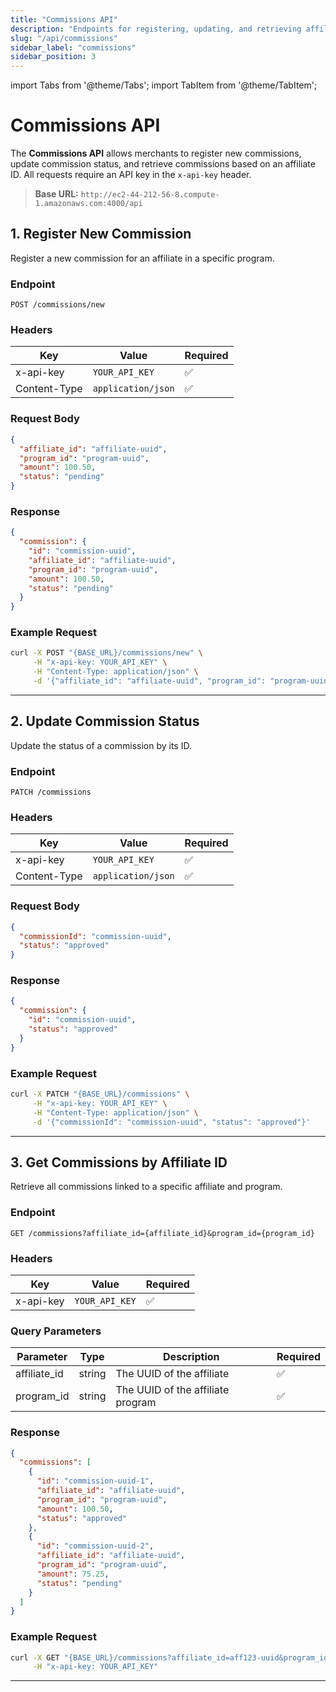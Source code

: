 ```yaml
---
title: "Commissions API"
description: "Endpoints for registering, updating, and retrieving affiliate commissions."
slug: "/api/commissions"
sidebar_label: "commissions"
sidebar_position: 3
---
```


import Tabs from '@theme/Tabs';
import TabItem from '@theme/TabItem';

# Commissions API

The **Commissions API** allows merchants to register new commissions, update commission status, and retrieve commissions based on an affiliate ID. All requests require an API key in the `x-api-key` header.

> **Base URL:** `http://ec2-44-212-56-8.compute-1.amazonaws.com:4000/api`

## 1. Register New Commission

Register a new commission for an affiliate in a specific program.

### **Endpoint**

```http
POST /commissions/new
```

### **Headers**

| Key            | Value                 | Required |
|---------------|----------------------|----------|
| x-api-key | `YOUR_API_KEY` | ✅        |
| Content-Type  | `application/json`    | ✅        |

### **Request Body**

```json
{
  "affiliate_id": "affiliate-uuid",
  "program_id": "program-uuid",
  "amount": 100.50,
  "status": "pending"
}
```

### **Response**

```json
{
  "commission": {
    "id": "commission-uuid",
    "affiliate_id": "affiliate-uuid",
    "program_id": "program-uuid",
    "amount": 100.50,
    "status": "pending"
  }
}
```

### **Example Request**

<Tabs>
  <TabItem value="curl" label="cURL">
  
  ```sh
  curl -X POST "{BASE_URL}/commissions/new" \
       -H "x-api-key: YOUR_API_KEY" \
       -H "Content-Type: application/json" \
       -d '{"affiliate_id": "affiliate-uuid", "program_id": "program-uuid", "amount": 100.50, "status": "pending"}'
  ```
  </TabItem>
</Tabs>

---

## 2. Update Commission Status

Update the status of a commission by its ID.

### **Endpoint**

```http
PATCH /commissions
```

### **Headers**

| Key            | Value                 | Required |
|---------------|----------------------|----------|
| x-api-key | `YOUR_API_KEY` | ✅        |
| Content-Type  | `application/json`    | ✅        |

### **Request Body**

```json
{
  "commissionId": "commission-uuid",
  "status": "approved"
}
```

### **Response**

```json
{
  "commission": {
    "id": "commission-uuid",
    "status": "approved"
  }
}
```

### **Example Request**

<Tabs>
  <TabItem value="curl" label="cURL">
  
  ```sh
  curl -X PATCH "{BASE_URL}/commissions" \
       -H "x-api-key: YOUR_API_KEY" \
       -H "Content-Type: application/json" \
       -d '{"commissionId": "commission-uuid", "status": "approved"}'
  ```
  </TabItem>
</Tabs>

---

## 3. Get Commissions by Affiliate ID

Retrieve all commissions linked to a specific affiliate and program.

### **Endpoint**

```http
GET /commissions?affiliate_id={affiliate_id}&program_id={program_id}
```

### **Headers**

| Key            | Value                 | Required |
|---------------|----------------------|----------|
| x-api-key | `YOUR_API_KEY` | ✅        |

### **Query Parameters**

| Parameter     | Type   | Description                      | Required |
|--------------|--------|----------------------------------|----------|
| affiliate_id | string | The UUID of the affiliate       | ✅        |
| program_id   | string | The UUID of the affiliate program | ✅        |

### **Response**

```json
{
  "commissions": [
    {
      "id": "commission-uuid-1",
      "affiliate_id": "affiliate-uuid",
      "program_id": "program-uuid",
      "amount": 100.50,
      "status": "approved"
    },
    {
      "id": "commission-uuid-2",
      "affiliate_id": "affiliate-uuid",
      "program_id": "program-uuid",
      "amount": 75.25,
      "status": "pending"
    }
  ]
}
```

### **Example Request**

<Tabs>
  <TabItem value="curl" label="cURL">
  
  ```sh
  curl -X GET "{BASE_URL}/commissions?affiliate_id=aff123-uuid&program_id=prog456-uuid" \
       -H "x-api-key: YOUR_API_KEY"
  ```
  </TabItem>
</Tabs>

---
